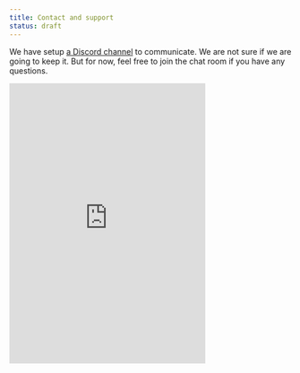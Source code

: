 ```yaml
---
title: Contact and support
status: draft
---
```


We have setup [a Discord channel](https://discord.gg/yNHrZJX) to communicate.
We are not sure if we are going to keep it.
But for now, feel free to join the chat room if you have any questions.

<iframe src="https://discordapp.com/widget?id=237270424591925248&theme=dark" width="350" height="500" allowtransparency="true" frameborder="0"></iframe>
